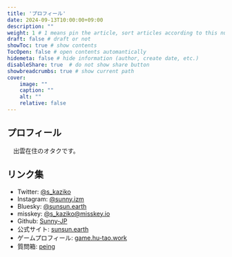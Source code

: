 ```yaml
---
title: 'プロフィール'
date: 2024-09-13T10:00:00+09:00
description: ""
weight: 1 # 1 means pin the article, sort articles according to this number
draft: false # draft or not
showToc: true # show contents
TocOpen: false # open contents automantically
hidemeta: false # hide information (author, create date, etc.)
disableShare: true	# do not show share button
showbreadcrumbs: true # show current path
cover:
    image: ""
    caption: ""
    alt: ""
    relative: false
---
```


## プロフィール
　出雲在住のオタクです。

## リンク集
- Twitter: [@s_kaziko](https://x.com/s_kaziko)
- Instagram: [@sunny.izm](https://www.instagram.com/sunny.izm/)
- Bluesky: [@sunsun.earth](https://bsky.app/profile/sunsun.earth)
- misskey: [@s_kaziko@misskey.io](https://misskey.io/@s_kaziko)
- Github: [Sunny-JP](https://github.com/Sunny-JP)
- 公式サイト: [sunsun.earth](https://sunsun.earth/)
- ゲームプロフィール: [game.hu-tao.work](https://game.hu-tao.work/)
- 質問箱: [peing](https://peing.net/ja/s_kaziko)

